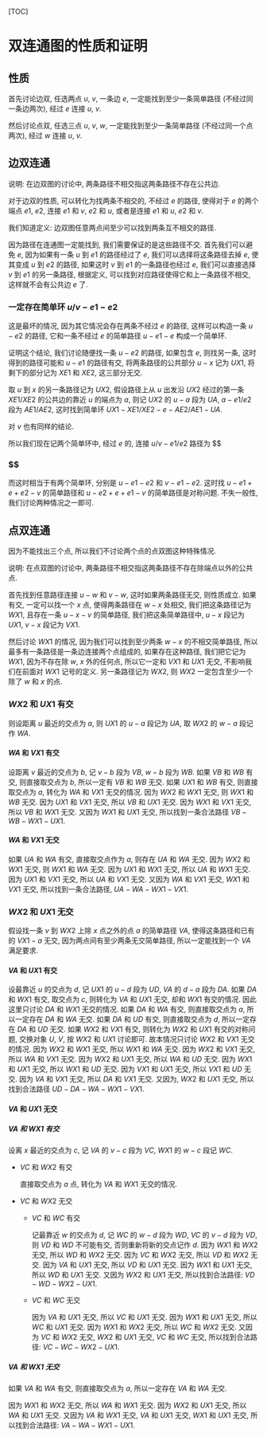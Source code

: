 [TOC]

# 双连通图的性质和证明

## 性质

首先讨论边双, 任选两点 $u$, $v$, 一条边 $e$, 一定能找到至少一条简单路径 (不经过同一条边两次), 经过 $e$ 连接 $u$, $v$.

然后讨论点双, 任选三点 $u$, $v$, $w$, 一定能找到至少一条简单路径 (不经过同一个点两次), 经过 $w$ 连接 $u$, $v$.

## 边双连通

说明: 在边双图的讨论中, 两条路径不相交指这两条路径不存在公共边.

对于边双的性质, 可以转化为找两条不相交的, 不经过 $e$ 的路径, 使得对于 $e$ 的两个端点 $e1$, $e2$, 连接 $e1$ 和 $v$, $e2$ 和 $u$, 或者是连接 $e1$ 和 $u$, $e2$ 和 $v$.

我们知道定义: 边双图任意两点间至少可以找到两条互不相交的路径.

因为路径在连通图一定能找到, 我们需要保证的是这些路径不交. 首先我们可以避免 $e$, 因为如果有一条 $u$ 到 $e1$ 的路径经过了 $e$, 我们可以选择将这条路径去掉 $e$, 使其变成 $u$ 到 $e2$ 的路径, 如果这时 $v$ 到 $e1$ 的一条路径也经过 $e$, 我们可以直接选择 $v$ 到 $e1$ 的另一条路径, 根据定义, 可以找到对应路径使得它和上一条路径不相交, 这样就不会有公共边 $e$ 了.

### 一定存在简单环 $u/v - e1 - e2$

这是最坏的情况, 因为其它情况会存在两条不经过 $e$ 的路径, 这样可以构造一条 $u - e2$ 的路径, 它和一条不经过 $e$ 的简单路径 $u - e1 - e$ 构成一个简单环.

证明这个结论, 我们讨论随便找一条 $u - e2$ 的路径, 如果包含 $e$, 则找另一条, 这时得到的路径可能和 $u - e1$ 的路径有交, 将两条路径的公共部分 $u - x$ 记为 $UX1$, 将剩下的部分记为 $XE1$ 和 $XE2$, 这三部分无交.

取 $u$ 到 $x$ 的另一条路径记为 $UX2$, 假设路径上从 $u$ 出发沿 $UX2$ 经过的第一条 $XE1/XE2$ 的公共边的靠近 $u$ 的端点为 $a$, 则记 $UX2$ 的 $u - a$ 段为 $UA$, $a - e1/e2$ 段为 $AE1/AE2$, 这时找到简单环 $UX1 - XE1/XE2 - e - AE2/AE1 - UA$.

对 $v$ 也有同样的结论.

所以我们现在记两个简单环中, 经过 $e$ 的, 连接 $u/v - e1/e2$ 路径为 $$

### $$

而这时相当于有两个简单环, 分别是 $u-e1-e2$ 和 $v-e1-e2$. 这时找 $u-e1 + e + e2 - v$ 的简单路径和 $u-e2 + e + e1-v$ 的简单路径是对称问题. 不失一般性, 我们讨论两种情况之一即可.



## 点双连通

因为不能找出三个点, 所以我们不讨论两个点的点双图这种特殊情况.

说明: 在点双图的讨论中, 两条路径不相交指这两条路径不存在除端点以外的公共点.

首先找到任意路径连接 $u - w$ 和 $v - w$, 这时如果两条路径无交, 则性质成立. 如果有交, 一定可以找一个 $x$ 点, 使得两条路径在 $w - x$ 处相交, 我们把这条路径记为 $WX1$, 且存在一条 $u - x - v$ 的简单路径, 我们把这条简单路径中, $u - x$ 段记为 $UX1$, $v - x$ 段记为 $VX1$.

然后讨论 $WX1$ 的情况, 因为我们可以找到至少两条 $w - x$ 的不相交简单路径, 所以最多有一条路径是一条边连接两个点组成的, 如果存在这种路径, 我们把它记为 $WX1$, 因为不存在除 $w$, $x$ 外的任何点, 所以它一定和 $VX1$ 和 $UX1$ 无交, 不影响我们在前面对 $WX1$ 记号的定义. 另一条路径记为 $WX2$, 则 $WX2$ 一定包含至少一个除了 $w$ 和 $x$ 的点.

### $WX2$ 和 $UX1$ 有交

则设距离 $u$ 最近的交点为 $a$, 则 $UX1$ 的 $u - a$ 段记为 $UA$, 取 $WX2$ 的 $w - a$ 段记作 $WA$.

#### $WA$ 和 $VX1$ 有交 

设距离 $v$ 最近的交点为 $b$, 记 $v - b$ 段为 $VB$, $w - b$ 段为 $WB$.
如果 $VB$ 和 $WB$ 有交, 则直接取交点为 $b$, 所以一定有 $VB$ 和 $WB$ 无交. 
如果 $UX1$ 和 $WB$ 有交, 则直接取交点为 $a$, 转化为 $WA$ 和 $VX1$ 无交的情况. 
因为 $WX2$ 和 $WX1$ 无交, 则 $WX1$ 和 $WB$ 无交.
因为 $UX1$ 和 $VX1$ 无交, 所以 $VB$ 和 $UX1$ 无交.
因为 $WX1$ 和 $VX1$ 无交, 所以 $VB$ 和 $WX1$ 无交.
又因为 $WX1$ 和 $UX1$ 无交, 所以找到一条合法路径 $VB - WB - WX1 - UX1$. 

#### $WA$ 和 $VX1$ 无交

如果 $UA$ 和 $WA$ 有交, 直接取交点作为 $a$, 则存在 $UA$ 和 $WA$ 无交.
因为 $WX2$ 和 $WX1$ 无交, 则 $WX1$ 和 $WA$ 无交.
因为 $UX1$ 和 $WX1$ 无交, 所以 $UA$ 和 $WX1$ 无交.
因为 $UX1$ 和 $VX1$ 无交, 所以 $UA$ 和 $VX1$ 无交.
又因为 $WA$ 和 $VX1$ 无交, $WX1$ 和 $VX1$ 无交, 所以找到一条合法路径, $UA - WA - WX1 - VX1$.

### $WX2$ 和 $UX1$ 无交

假设找一条 $v$ 到 $WX2$ 上除 $x$ 点之外的点 $a$ 的简单路径 $VA$, 使得这条路径和已有的 $VX1 - a$ 无交, 因为两点间有至少两条无交简单路径, 所以一定能找到一个 $VA$ 满足要求.

#### $VA$ 和 $UX1$ 有交

设最靠近 $u$ 的交点为 $d$, 记 $UX1$ 的 $u - d$ 段为 $UD$, $VA$ 的 $d - a$ 段为 $DA$.
如果 $DA$ 和 $WX1$ 有交, 取交点为 $c$, 则转化为 $VA$ 和 $UX1$ 无交, 却和 $WX1$ 有交的情况. 因此这里只讨论 $DA$ 和 $WX1$ 无交的情况.
如果 $DA$ 和 $WA$ 有交, 则直接取交点为 $a$, 所以一定存在 $DA$ 和 $WA$ 无交.
如果 $DA$ 和 $UD$ 有交, 则直接取交点为 $d$, 所以一定存在 $DA$ 和 $UD$ 无交.
如果 $WX2$ 和 $VX1$ 有交, 则转化为 $WX2$ 和 $UX1$ 有交的对称问题, 交换对象 $U$, $V$, 按 $WX2$ 和 $UX1$ 讨论即可. 故本情况只讨论 $WX2$ 和 $VX1$ 无交的情况.
因为 $WX2$ 和 $WX1$ 无交, 所以 $WX1$ 和 $WA$ 无交. 
因为 $WX2$ 和 $VX1$ 无交, 所以 $WA$ 和 $VX1$ 无交. 
因为 $WX2$ 和 $UX1$ 无交, 所以 $WA$ 和 $UD$ 无交. 
因为 $WX1$ 和 $UX1$ 无交, 所以 $WX1$ 和 $UD$ 无交. 
因为 $VX1$ 和 $UX1$ 无交, 所以 $VX1$ 和 $UD$ 无交. 
因为 $VA$ 和 $VX1$ 无交, 所以 $DA$ 和 $VX1$ 无交. 
又因为, $WX2$ 和 $UX1$ 无交, 所以找到合法路径 $UD - DA - WA - WX1 - VX1$.

#### $VA$ 和 $UX1$ 无交

##### $VA$ 和 $WX1$ 有交

设离 $x$ 最近的交点为 $c$, 记 $VA$ 的 $v - c$ 段为 $VC$, $WX1$ 的 $w - c$ 段记 $WC$.

- $VC$ 和 $WX2$ 有交

  直接取交点为 $a$ 点, 转化为 $VA$ 和 $WX1$ 无交的情况.

- $VC$ 和 $WX2$ 无交

  - $VC$ 和 $WC$ 有交

    记最靠近 $w$ 的交点为 $d$, 记 $WC$ 的 $w - d$ 段为 $WD$, $VC$ 的 $v - d$ 段为 $VD$, 则 $VD$ 和 $WD$ 不可能有交, 否则重新将新的交点记作 $d$.
    因为 $WX1$ 和 $WX2$ 无交, 所以 $WD$ 和 $WX2$ 无交.
    因为 $VC$ 和 $WX2$ 无交, 所以 $VD$ 和 $WX2$ 无交.
    因为 $VA$ 和 $UX1$ 无交, 所以 $VD$ 和 $UX1$ 无交.
    因为 $WX1$ 和 $UX1$ 无交, 所以 $WD$ 和 $UX1$ 无交.
    又因为 $WX2$ 和 $UX1$ 无交, 所以找到合法路径: $VD - WD - WX2 - UX1$.

  - $VC$ 和 $WC$ 无交

    因为 $VA$ 和 $UX1$ 无交, 所以 $VC$ 和 $UX1$ 无交.
    因为 $WX1$ 和 $UX1$ 无交, 所以 $WC$ 和 $UX1$ 无交.
    因为 $WX1$ 和 $WX2$ 无交, 所以 $WC$ 和 $WX2$ 无交.
    又因为 $VC$ 和 $WX2$ 无交, $WX2$ 和 $UX1$ 无交, $VC$ 和 $WC$ 无交, 所以找到合法路径: $VC - WC - WX2 - UX1$.

##### $VA$ 和 $WX1$ 无交

如果 $VA$ 和 $WA$ 有交, 则直接取交点为 $a$, 所以一定存在 $VA$ 和 $WA$ 无交.

因为 $WX1$ 和 $WX2$ 无交, 所以 $WA$ 和 $WX1$ 无交.
因为 $WX2$ 和 $UX1$ 无交, 所以 $WA$ 和 $UX1$ 无交.
又因为 $VA$ 和 $WX1$ 无交, $VA$ 和 $UX1$ 无交, $WX1$ 和 $UX1$ 无交, 所以找到合法路径: $VA - WA - WX1 - UX1$.
